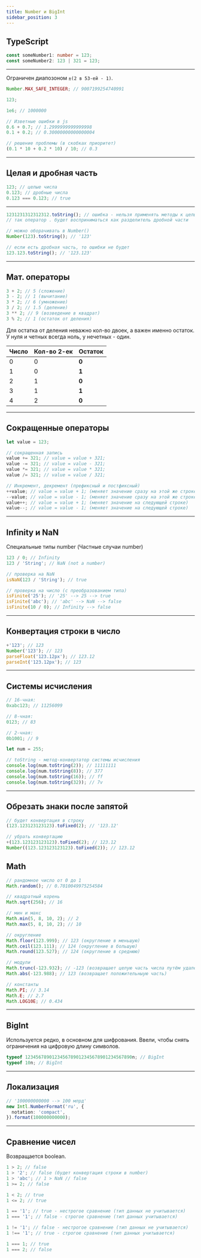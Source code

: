 ```yaml
---
title: Number и BigInt
sidebar_position: 3
---
```


## TypeScript

```ts
const someNumber1: number = 123;
const someNumber2: 123 | 321 = 123;
```

---

Ограничен диапозоном `±(2 в 53-ей - 1)`.

```js
Number.MAX_SAFE_INTEGER; // 9007199254740991
```

```js
123;

1e6; // 1000000
```

```js
// Изветные ошибки в js
0.6 + 0.7; // 1.2999999999999998
0.1 + 0.2; // 0.30000000000000004

// решение проблемы (в скобках приоритет)
(0.1 * 10 + 0.2 * 10) / 10; // 0.3
```

---

## Целая и дробная часть

```js
123; // целые числа
0.123; // дробные числа
0.123 === 0.123; // true
```

---

```js
1231231312312312.toString(); // ошибка - нельзя применять методы к целым number
// так оператор . будет восприниматься как разделитель дробной части

// можно оборачивать в Number()
Number(123).toString(); // '123'

// если есть дробная часть, то ошибки не будет
123.123.toString(); // '123.123'
```

---

## Мат. операторы

```js
3 + 2; // 5 (сложение)
3 - 2; // 1 (вычитание)
3 * 2; // 6 (умножение)
3 / 2; // 1.5 (деление)
3 ** 2; // 9 (возведение в квадрат)
3 % 2; // 1 (остаток от деления)
```

Для остатка от деления неважно кол-во двоек, а важен именно остаток. У нуля и четных всегда ноль, у нечетных - один.

| Число | Кол-во 2-ек | Остаток |
| ----- | ----------- | ------- |
| 0     | 0           | **0**   |
| 1     | 0           | **1**   |
| 2     | 1           | **0**   |
| 3     | 1           | **1**   |
| 4     | 2           | **0**   |

---

## Сокращенные операторы

```js
let value = 123;

// сокращенная запись
value += 321; // value = value + 321;
value -= 321; // value = value - 321;
value *= 321; // value = value * 321;
value /= 321; // value = value / 321;

// Инкремент, декремент (префиксный и постфиксный)
++value; // value = value + 1; (меняет значение сразу на этой же строке)
--value; // value = value - 1; (меняет значение сразу на этой же строке)
value++; // value = value + 1; (меняет значение на следующей строке)
value--; // value = value - 1; (меняет значение на следующей строке)
```

---

## Infinity и NaN

Специальные типы number (Частные случаи number)

```js
123 / 0; // Infinity
123 / 'String'; // NaN (not a number)

// проверка на NaN
isNaN(123 / 'String'); // true

// проверка на число (с преобразованием типа)
isFinite('25'); // '25' --> 25 --> true
isFinite('abc'); // 'abc' --> NaN --> false
isFinite(10 / 0); // Infinity --> false
```

---

## Конвертация строки в число

```js
+'123'; // 123
Number('123'); // 123
parseFloat('123.12px'); // 123.12
parseInt('123.12px'); // 123
```

---

## Системы исчисления

```js
// 16-чная:
0xabc123; // 11256099

// 8-чная:
0123; // 83

// 2-чная:
0b1001; // 9

let num = 255;

// toString - метод-конвертатор системы исчисления
console.log(num.toString(2)); // 11111111
console.log(num.toString(8)); // 377
console.log(num.toString(16)); // ff
console.log(num.toString(32)); // 7v
```

---

## Обрезать знаки после запятой

```js
// будет конвертация в строку
(123.123123123123).toFixed(2); // '123.12'

// убрать конвертацию
+(123.123123123123).toFixed(2); // 123.12
Number((123.123123123123).toFixed(2)); // 123.12
```

## Math

```js
// рандомное число от 0 до 1
Math.random(); // 0.7010049975254584
```

```js
// квадратный корень
Math.sqrt(256); // 16
```

```js
// мин и макс
Math.min(5, 8, 10, 2); // 2
Math.max(5, 8, 10, 2); // 10
```

```js
// округление
Math.floor(123.999); // 123 (округление в меньшую)
Math.ceil(123.111); // 124 (округление в большую)
Math.round(123.527); // 124 (округление в среднюю)
```

```js
// модули
Math.trunc(-123.932); // -123 (возвращает целую часть числа путём удаления всех дробных знаков.)
Math.abs(-123.988); // 123 (возвращает положительныую часть)
```

```js
// константы
Math.PI; // 3.14
Math.E; // 2.7
Math.LOG10E; // 0.434
```

---

## BigInt

Используется редко, в основном для шифрования. Ввели, чтобы снять ограничения на цифровую длину символов.

```js
typeof 1234567890123456789012345678901234567890n; // BigInt
typeof 10n; // BigInt
```

---

## Локализация

```ts
// '100000000000 --> 100 млрд'
new Intl.NumberFormat('ru', {
  notation: 'compact',
}).format(100000000000);
```

---

## Сравнение чисел

Возвращается boolean.

```js
1 > 2; // false
1 > '2'; // false (будет конвертация строки в number)
1 > 'abc'; // 1 > NaN // false
1 >= 2; // false

1 < 2; // true
1 <= 2; // true

1 == '1'; // true - нестрогое сравнение (тип данных не учитывается)
1 === '1'; // false - строгое сравнение (тип данных учитывается)

1 != '1'; // false - нестрогое сравнение (тип данных не учитывается)
1 !== '1'; // true - строгое сравнение (тип данных учитывается)

1 === 1; // true
1 === 2; // false
```
